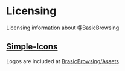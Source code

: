 
# Licensing

Licensing information about @BasicBrowsing

## [Simple-Icons]

Logos are included at [BrasicBrowsing/Assets]



[Simple-Icons]: https://github.com/simple-icons
[BrasicBrowsing/Assets]: https://github.com/BasicBrowsing/Assets/tree/main/Addon/Icons/Logos

